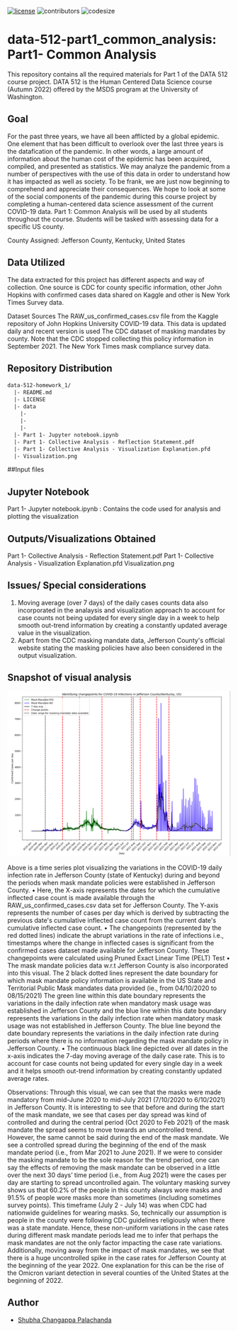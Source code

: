 [![license](https://img.shields.io/github/license/DAVFoundation/captain-n3m0.svg?style=flat-square)](https://github.com/DAVFoundation/captain-n3m0/blob/master/LICENSE)
![contributors](https://img.shields.io/github/contributors/shubha8196/data-512-homework_1.svg) ![codesize](https://img.shields.io/github/languages/code-size/shubha8196/data-512-homework_1.svg)


# data-512-part1_common_analysis: Part1- Common Analysis

This repository contains all the required materials for Part 1 of the DATA 512 course project. DATA 512 is the Human Centered Data Science course (Autumn 2022) offered by the MSDS program at the University of Washington. 

## Goal

For the past three years, we have all been afflicted by a global epidemic. One element that has been difficult to overlook over the last three years is the datafication of the pandemic. In other words, a large amount of information about the human cost of the epidemic has been acquired, compiled, and presented as statistics. We may analyze the pandemic from a number of perspectives with the use of this data in order to understand how it has impacted as well as society. To be frank, we are just now beginning to comprehend and appreciate their consequences. We hope to look at some of the social components of the pandemic during this course project by completing a human-centered data science assessment of the current COVID-19 data. Part 1: Common Analysis will be used by all students throughout the course. Students will be tasked with assessing data for a specific US county.

County Assigned: Jefferson County, Kentucky, United States

## Data Utilized
The data extracted for this project has different aspects and way of collection. One source is CDC for county specific information, other John Hopkins with confirmed cases data shared on Kaggle and other is New York Times Survey data.

Dataset Sources
The RAW_us_confirmed_cases.csv file from the Kaggle repository of John Hopkins University COVID-19 data. This data is updated daily and recent version is used
The CDC dataset of masking mandates by county. Note that the CDC stopped collecting this policy information in September 2021.
The New York Times mask compliance survey data.


## Repository Distribution

```
data-512-homework_1/
  |- README.md
  |- LICENSE
  |- data
    |-
    |-
    |-
  |- Part 1- Jupyter notebook.ipynb
  |- Part 1- Collective Analysis - Reflection Statement.pdf
  |- Part 1- Collective Analysis - Visualization Explanation.pfd
  |- Visualization.png
```
##Input files 

## Jupyter Notebook
Part 1- Jupyter notebook.ipynb : Contains the code used for analysis and plotting the visualization

## Outputs/Visualizations Obtained
 Part 1- Collective Analysis - Reflection Statement.pdf
 Part 1- Collective Analysis - Visualization Explanation.pfd
 Visualization.png

## Issues/ Special considerations
1) Moving average (over 7 days) of the daily cases counts data also incorporated in the analaysis and visualization approach to account for case counts not being updated for every single day in a week to help smooth out-trend information by creating a constantly updated average value in the visualization.
2) Apart from the CDC masking mandate data, Jefferson County's official website stating the masking policies have also been considered in the output visualization.


## Snapshot of visual analysis
![Visualization](/Visualization.png)

Above is a time series plot visualizing the variations in the COVID-19 daily infection rate in Jefferson County (state of Kentucky) during and beyond the periods when mask mandate policies were established in Jefferson County.
•	Here, the X-axis represents the dates for which the cumulative inflected case count is made available through the RAW_us_confirmed_cases.csv data set for Jefferson County. The Y-axis represents the number of cases per day which is derived by subtracting the previous date's cumulative inflected case count from the current date's cumulative inflected case count.
•	The changepoints (represented by the red dotted lines) indicate the abrupt variations in the rate of infections i.e., timestamps where the change in inflected cases is significant from the confirmed cases dataset made available for Jefferson County. These changepoints were calculated using Pruned Exact Linear Time (PELT) Test
•	The mask mandate policies data w.r.t Jefferson County is also incorporated into this visual. The 2 black dotted lines represent the date boundary for which mask mandate policy information is available in the US State and Territorial Public Mask mandates data provided (ie., from 04/10/2020 to 08/15/2021) The green line within this date boundary represents the variations in the daily infection rate when mandatory mask usage was established in Jefferson County and the blue line within this date boundary represents the variations in the daily infection rate when mandatory mask usage was not established in Jefferson County. The blue line beyond the date boundary represents the variations in the daily infection rate during periods where there is no information regarding the mask mandate policy in Jefferson County.
•	The continuous black line depicted over all dates in the x-axis indicates the 7-day moving average of the daily case rate. This is to account for case counts not being updated for every single day in a week and it helps smooth out-trend information by creating constantly updated average rates.

Observations: 
Through this visual, we can see that the masks were made mandatory from mid-June 2020 to mid-July 2021 (7/10/2020 to 6/10/2021) in Jefferson County. It is interesting to see that before and during the start of the mask mandate, we see that cases per day spread was kind of controlled and during the central period (Oct 2020 to Feb 2021) of the mask mandate the spread seems to move towards an uncontrolled trend. However, the same cannot be said during the end of the mask mandate. We see a controlled spread during the beginning of the end of the mask mandate period (i.e., from Mar 2021 to June 2021). If we were to consider the masking mandate to be the sole reason for the trend period, one can say the effects of removing the mask mandate can be observed in a little over the next 30 days’ time period (i.e., from Aug 2021) were the cases per day are starting to spread uncontrolled again. The voluntary masking survey shows us that 60.2% of the people in this county always wore masks and 91.5% of people wore masks more than sometimes (including sometimes survey points). This timeframe (July 2 - July 14) was when CDC had nationwide guidelines for wearing masks. So, technically our assumption is people in the county were following CDC guidelines religiously when there was a state mandate. Hence, these non-uniform variations in the case rates during different mask mandate periods lead me to infer that perhaps the mask mandates are not the only factor impacting the case rate variations. Additionally, moving away from the impact of mask mandates, we see that there is a huge uncontrolled spike in the case rates for Jefferson County at the beginning of the year 2022. One explanation for this can be the rise of the Omicron variant detection in several counties of the United States at the beginning of 2022.


## Author
- [Shubha Changappa Palachanda](https://github.com/shubha8196)
